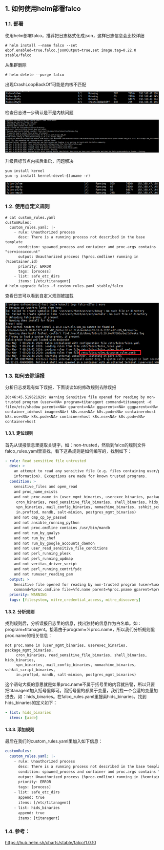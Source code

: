 ## 1. 如何使用helm部署falco

### 1.1. 部署

使用helm部署falco，推荐把日志格式化成json，这样日志信息会比较详细  

```
# helm install --name falco --set ebpf.enabled=true,falco.jsonOutput=true,set image.tag=0.22.0 stable/falco
```  

从集群删除  

```
# helm delete --purge falco
```  

出现CrashLoopBackOff可能是内核不匹配  

![](_v_images/20200530224009907_7531.png)  

检查日志进一步确认是不是内核问题  

![](_v_images/20200530224040463_12125.png)  

升级目标节点内核后重启，问题解决  

```
yum install kernel
yum -y install kernel-devel-$(uname -r)
```  

![](_v_images/20200530224106465_21094.png)  

### 1.2. 使用自定义规则  

```
# cat custom_rules.yaml 
customRules:
  custom_rules.yaml: |- 
    - rule: Unauthorized process
      desc: There is a running process not described in the base template
      condition: spawned_process and container and proc.args contains "serviceaccount"
      output: Unauthorized process (%proc.cmdline) running in (%container.id)
      priority: ERROR
      tags: [process]
    - list: safe_etc_dirs
      items: [/etc/titanagent]
# helm upgrade falco -f custom_rules.yaml stable/falco

```  

查看日志可以看到自定义规则被加载  

![](_v_images/20200530224146342_10145.png)  

### 1.3. 如何去除误报

分析日志发现有如下误报，下面谈谈如何修改规则去除误报  

```
20:46:45.519621929: Warning Sensitive file opened for reading by non-trusted program (user=<NA> program=titanagent command=titanagent -d file=/etc/shadow parent=<NA> gparent=<NA> ggparent=<NA> gggparent=<NA> container_id=host image=<NA>) k8s.ns=<NA> k8s.pod=<NA> container=host k8s.ns=<NA> k8s.pod=<NA> container=host k8s.ns=<NA> k8s.pod=<NA> container=host
```

#### 1.3.1. 定位规则  

首先从误报信息里提取关键字，如：non-trusted，然后到falco的规则文件falco_rules.yaml里查找，看下这条规则是如何编写的，找到如下：  

```yaml
- rule: Read sensitive file untrusted
  desc: >
    an attempt to read any sensitive file (e.g. files containing user/password/authentication
    information). Exceptions are made for known trusted programs.
  condition: >
    sensitive_files and open_read
    and proc_name_exists
    and not proc.name in (user_mgmt_binaries, userexec_binaries, package_mgmt_binaries,
     cron_binaries, read_sensitive_file_binaries, shell_binaries, hids_binaries,
     vpn_binaries, mail_config_binaries, nomachine_binaries, sshkit_script_binaries,
     in.proftpd, mandb, salt-minion, postgres_mgmt_binaries)
    and not cmp_cp_by_passwd
    and not ansible_running_python
    and not proc.cmdline contains /usr/bin/mandb
    and not run_by_qualys
    and not run_by_chef
    and not run_by_google_accounts_daemon
    and not user_read_sensitive_file_conditions
    and not perl_running_plesk
    and not perl_running_updmap
    and not veritas_driver_script
    and not perl_running_centrifydc
    and not runuser_reading_pam
  output: >
    Sensitive file opened for reading by non-trusted program (user=%user.name program=%proc.name
    command=%proc.cmdline file=%fd.name parent=%proc.pname gparent=%proc.aname[2] ggparent=%proc.aname[3] gggparent=%proc.aname[4] container_id=%container.id image=%container.image.repository)
  priority: WARNING
  tags: [filesystem, mitre_credential_access, mitre_discovery]
```  

#### 1.3.2. 分析规则

找到规则后，分析误报日志里的信息，找出独特的信息作为白名单。如：program=titanagent。接着由于program=%proc.name，所以我们分析规则里proc.name的相关信息：  

```
not proc.name in (user_mgmt_binaries, userexec_binaries, package_mgmt_binaries,
     cron_binaries, read_sensitive_file_binaries, shell_binaries, hids_binaries,
     vpn_binaries, mail_config_binaries, nomachine_binaries, sshkit_script_binaries,
     in.proftpd, mandb, salt-minion, postgres_mgmt_binaries)
```  

这个语句大概的意思就是如果proc.name不属于括号里的内容就告警，所以只要把titanagent加入括号里即可。而括号里的都属于变量，我们找一个合适的变量加进去，如：hids_binaries。在falco_rules.yaml里搜索hids_binaries，找到hids_binaries的定义如下：  

```yaml
- list: hids_binaries
  items: [aide]
```

#### 1.3.3. 添加规则

最后在我们的custom_rules.yaml里加入如下信息：  

```yaml
customRules:
  custom_rules.yaml: |- 
    - rule: Unauthorized process
      desc: There is a running process not described in the base template!!!!!!!!!!!!!!!!!!!!
      condition: spawned_process and container and proc.args contains "serviceaccount"
      output: Unauthorized process (%proc.cmdline) running in (%container.id)
      priority: ERROR
      tags: [process]
    - list: safe_etc_dirs
      append: true
      items: [/etc/titanagent]
    - list: hids_binaries
      append: true
      items: [titanagent]

```  

### 1.4. 参考：    

https://hub.helm.sh/charts/stable/falco/1.0.10
